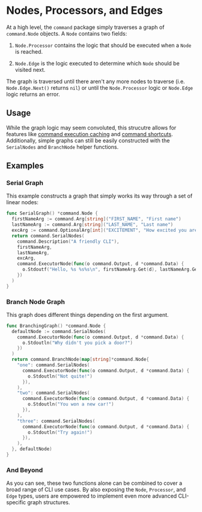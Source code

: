# Nodes, Processors, and Edges

<!-- TODO: update code blocks (maybe pull these from files that can be tested) -->

At a high level, the `command` package simply traverses a graph of `command.Node` objects. A `Node` contains two fields:

1. `Node.Processor` contains the logic that should be executed when a `Node` is reached.

1. `Node.Edge` is the logic executed to determine which `Node` should be visited next.

The graph is traversed until there aren't any more nodes to traverse (i.e. `Node.Edge.Next()` returns `nil`) or until the `Node.Processor` logic or `Node.Edge` logic returns an error.

## Usage

While the graph logic may seem convoluted, this strucutre allows for features like [command execution caching](TODO) and [command shortcuts](TODO). Additionally, simple graphs can still be easily constructed with the `SerialNodes` and `BranchNode` helper functions.

## Examples

### Serial Graph

This example constructs a graph that simply works its way through a set of linear nodes:

```go
func SerialGraph() *command.Node {
  firstNameArg := command.Arg[string]("FIRST_NAME", "First name")
  lastNameArg := command.Arg[string]("LAST_NAME", "Last name")
  excArg := command.OptionalArg[int]("EXCITEMENT", "How excited you are", command.Default(1))
  return command.SerialNodes(
    command.Description("A friendly CLI"),
    firstNameArg,
    lastNameArg,
    excArg,
    command.ExecutorNode(func(o command.Output, d *command.Data) {
      o.Stdoutf("Hello, %s %s%s\n", firstNameArg.Get(d), lastNameArg.Get(d), strings.Repeat("!", excArg.Get(d)))
    })
  )
}
```

### Branch Node Graph

This graph does different things depending on the first argument.

```go
func BranchingGraph() *command.Node {
  defaultNode := command.SerialNodes(
    command.ExecutorNode(func(o command.Output, d *command.Data) {
      o.Stdoutln("Why didn't you pick a door?")
    })
  )
  return command.BranchNode(map[string]*command.Node{
    "one": command.SerialNodes(
      command.ExecutorNode(func(o command.Output, d *command.Data) {
        o.Stdoutln("Not quite!")
      }),
    ),
    "two": command.SerialNodes(
      command.ExecutorNode(func(o command.Output, d *command.Data) {
        o.Stdoutln("You won a new car!")
      }),
    ),
    "three": command.SerialNodes(
      command.ExecutorNode(func(o command.Output, d *command.Data) {
        o.Stdoutln("Try again!")
      }),
    ),
  }, defaultNode)
}
```

### And Beyond

As you can see, these two functions alone can be combined to cover a broad range of CLI use cases. By also exposing the `Node`, `Processor`, and `Edge` types, users are empowered to implement even more advanced CLI-specific graph structures.
